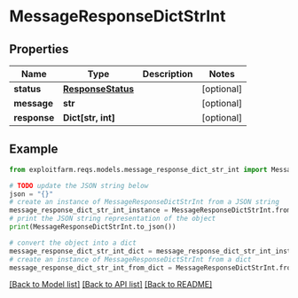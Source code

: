 # MessageResponseDictStrInt


## Properties

Name | Type | Description | Notes
------------ | ------------- | ------------- | -------------
**status** | [**ResponseStatus**](ResponseStatus.md) |  | [optional] 
**message** | **str** |  | [optional] 
**response** | **Dict[str, int]** |  | [optional] 

## Example

```python
from exploitfarm.reqs.models.message_response_dict_str_int import MessageResponseDictStrInt

# TODO update the JSON string below
json = "{}"
# create an instance of MessageResponseDictStrInt from a JSON string
message_response_dict_str_int_instance = MessageResponseDictStrInt.from_json(json)
# print the JSON string representation of the object
print(MessageResponseDictStrInt.to_json())

# convert the object into a dict
message_response_dict_str_int_dict = message_response_dict_str_int_instance.to_dict()
# create an instance of MessageResponseDictStrInt from a dict
message_response_dict_str_int_from_dict = MessageResponseDictStrInt.from_dict(message_response_dict_str_int_dict)
```
[[Back to Model list]](../README.md#documentation-for-models) [[Back to API list]](../README.md#documentation-for-api-endpoints) [[Back to README]](../README.md)


